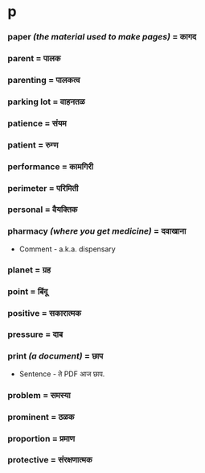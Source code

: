 # p

### paper *(the material used to make pages)* = कागद

### parent = पालक

### parenting = पालकत्व

### parking lot = वाहनतळ

### patience = संयम

### patient = रुग्ण

### performance = कामगिरी

### perimeter = परिमिती

### personal = वैयक्‍तिक

### pharmacy *(where you get medicine)* = दवाखाना

- Comment - a.k.a. dispensary

### planet = ग्रह

### point = बिंदू

### positive = सकारात्मक

### pressure = दाब

### print *(a document)* = छाप

- Sentence - ते PDF आज छाप.

### problem = समस्या

### prominent = ठळक

### proportion = प्रमाण

### protective = संरक्षणात्मक

